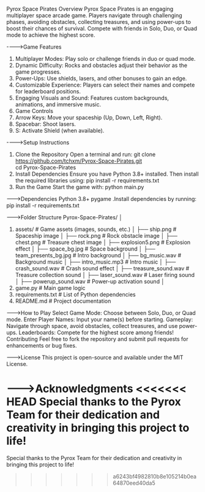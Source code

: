 Pyrox Space Pirates
Overview
Pyrox Space Pirates is an engaging multiplayer space arcade game. Players navigate through challenging phases, avoiding obstacles, collecting treasures, and using power-ups to boost their chances of survival. Compete with friends in Solo, Duo, or Quad mode to achieve the highest score.

---->Game Features
1. Multiplayer Modes: Play solo or challenge friends in duo or quad mode.
2. Dynamic Difficulty: Rocks and obstacles adjust their behavior as the game progresses.
3. Power-Ups: Use shields, lasers, and other bonuses to gain an edge.
4. Customizable Experience: Players can select their names and compete for leaderboard positions.
5. Engaging Visuals and Sound: Features custom backgrounds, animations, and immersive music.
6. Game Controls
7. Arrow Keys: Move your spaceship (Up, Down, Left, Right).
8. Spacebar: Shoot lasers.
9. S: Activate Shield (when available).

---->Setup Instructions
1. Clone the Repository
Open a terminal and run:
git clone https://github.com/tchxm/Pyrox-Space-Pirates.git  
cd Pyrox-Space-Pirates  
2. Install Dependencies
Ensure you have Python 3.8+ installed. Then install the required libraries using:
pip install -r requirements.txt  
3. Run the Game
Start the game with:
python main.py  

--->Dependencies
Python 3.8+
pygame
.Install dependencies by running:
pip install -r requirements.txt  


--->Folder Structure
Pyrox-Space-Pirates/
│
1. assets/                # Game assets (images, sounds, etc.)
│   ├── ship.png           # Spaceship image
│   ├── rock.png           # Rock obstacle image
│   ├── chest.png          # Treasure chest image
│   ├── explosion5.png     # Explosion effect
│   ├── space_bg.jpg       # Space background
│   ├── team_presents_bg.jpg # Intro background
│   ├── bg_music.wav       # Background music
│   ├── intro_music.mp3    # Intro music
│   ├── crash_sound.wav    # Crash sound effect
│   ├── treasure_sound.wav # Treasure collection sound
│   ├── laser_sound.wav    # Laser firing sound
│   ├── powerup_sound.wav  # Power-up activation sound
│
2. game.py                # Main game logic
3. requirements.txt       # List of Python dependencies
4. README.md              # Project documentation

--->How to Play
Select Game Mode: Choose between Solo, Duo, or Quad mode.
Enter Player Names: Input your name(s) before starting.
Gameplay: Navigate through space, avoid obstacles, collect treasures, and use power-ups.
Leaderboards: Compete for the highest score among friends!
Contributing
Feel free to fork the repository and submit pull requests for enhancements or bug fixes.

--->License
This project is open-source and available under the MIT License.

--->Acknowledgments
<<<<<<< HEAD
Special thanks to the Pyrox Team for their dedication and creativity in bringing this project to life!
=======
Special thanks to the Pyrox Team for their dedication and creativity in bringing this project to life!

>>>>>>> a6243bf4982810b8e105214b0ea64870eed40da5
